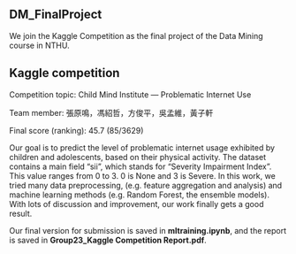 ## DM_FinalProject
We join the Kaggle Competition as the final project of the Data Mining course in NTHU. 
## Kaggle competition
Competition topic: Child Mind Institute — Problematic Internet Use

Team member: 張原鳴，馮紹哲，方俊平，吳孟維，黃子軒

Final score (ranking): 45.7 (85/3629)

Our goal is to predict the level of problematic internet usage exhibited by children and adolescents, based on their physical activity. The dataset contains a main field “sii”, which stands for “Severity Impairment Index”. This value ranges from 0 to 3. 0 is None and 3 is Severe. In this work, we tried many data preprocessing, (e.g. feature aggregation and analysis) and machine learning methods (e.g. Random Forest, the ensemble models). With lots of discussion and improvement, our work finally gets a good result.

Our final version for submission is saved in **mltraining.ipynb**, and the report is saved in **Group23_Kaggle Competition Report.pdf**.


